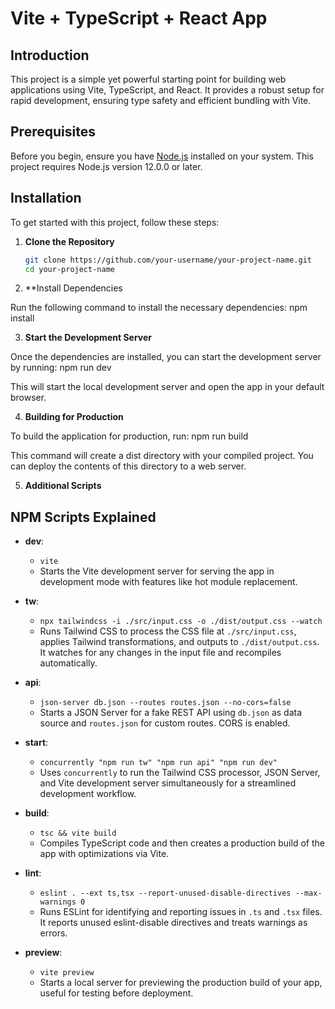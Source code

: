 # Vite + TypeScript + React App

## Introduction

This project is a simple yet powerful starting point for building web applications using Vite, TypeScript, and React. It provides a robust setup for rapid development, ensuring type safety and efficient bundling with Vite.

## Prerequisites

Before you begin, ensure you have [Node.js](https://nodejs.org/) installed on your system. This project requires Node.js version 12.0.0 or later.

## Installation

To get started with this project, follow these steps:

1. **Clone the Repository**

   ```bash
   git clone https://github.com/your-username/your-project-name.git
   cd your-project-name
2. **Install Dependencies

Run the following command to install the necessary dependencies:
npm install

3. **Start the Development Server**
   
Once the dependencies are installed, you can start the development server by running:
npm run dev

This will start the local development server and open the app in your default browser.

4. **Building for Production**
   
To build the application for production, run:
npm run build

This command will create a dist directory with your compiled project. You can deploy the contents of this directory to a web server.

5. **Additional Scripts**
## NPM Scripts Explained

- **dev**: 
  - `vite`
  - Starts the Vite development server for serving the app in development mode with features like hot module replacement.

- **tw**: 
  - `npx tailwindcss -i ./src/input.css -o ./dist/output.css --watch`
  - Runs Tailwind CSS to process the CSS file at `./src/input.css`, applies Tailwind transformations, and outputs to `./dist/output.css`. It watches for any changes in the input file and recompiles automatically.

- **api**: 
  - `json-server db.json --routes routes.json --no-cors=false`
  - Starts a JSON Server for a fake REST API using `db.json` as data source and `routes.json` for custom routes. CORS is enabled.

- **start**: 
  - `concurrently "npm run tw" "npm run api" "npm run dev"`
  - Uses `concurrently` to run the Tailwind CSS processor, JSON Server, and Vite development server simultaneously for a streamlined development workflow.

- **build**: 
  - `tsc && vite build`
  - Compiles TypeScript code and then creates a production build of the app with optimizations via Vite.

- **lint**: 
  - `eslint . --ext ts,tsx --report-unused-disable-directives --max-warnings 0`
  - Runs ESLint for identifying and reporting issues in `.ts` and `.tsx` files. It reports unused eslint-disable directives and treats warnings as errors.

- **preview**: 
  - `vite preview`
  - Starts a local server for previewing the production build of your app, useful for testing before deployment.
